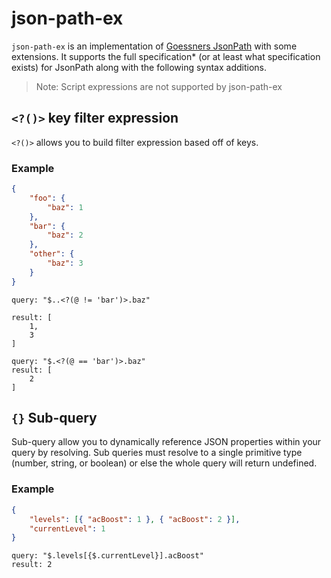 # json-path-ex

`json-path-ex` is an implementation of [Goessners JsonPath](https://goessner.net/articles/JsonPath/) with some extensions. It supports the full specification\* (or at least what specification exists) for JsonPath along with the following syntax additions.

> Note: Script expressions are not supported by json-path-ex

## `<?()>` key filter expression

`<?()>` allows you to build filter expression based off of keys.

### Example

```json
{
	"foo": {
		"baz": 1
	},
	"bar": {
		"baz": 2
	},
	"other": {
		"baz": 3
	}
}
```

```
query: "$..<?(@ != 'bar')>.baz"

result: [
	1,
	3
]
```

```
query: "$.<?(@ == 'bar')>.baz"
result: [
	2
]
```

## `{}` Sub-query

Sub-query allow you to dynamically reference JSON properties within your query by resolving. Sub queries must resolve to a single primitive type (number, string, or boolean) or else the whole query will return undefined.

### Example

```json
{
	"levels": [{ "acBoost": 1 }, { "acBoost": 2 }],
	"currentLevel": 1
}
```

```
query: "$.levels[{$.currentLevel}].acBoost"
result: 2
```
